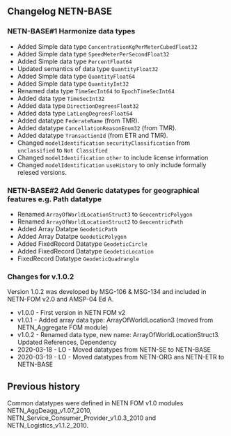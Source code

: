 ## Changelog NETN-BASE

### NETN-BASE#1 Harmonize data types
* Added Simple data type `ConcentrationKgPerMeterCubedFloat32`
* Added Simple data type `SpeedMeterPerSecondFloat32`
* Added Simple data type `PercentFloat64`
* Updated semantics of data type `QuantityFloat32`
* Added Simple data type `QuantityFloat64`
* Added Simple data type `QuantityInt32`
* Renamed data type `TimeSecInt64` to `EpochTimeSecInt64`
* Added data type `TimeSecInt32`
* Added data type `DirectionDegreesFloat32`
* Added data type `LatLongDegreesFloat64`
* Added datatype `FederateName` (from TMR).
* Added datatype `CancellationReasonEnum32` (from TMR).
* Added datatype `TransactionId` (from ETR and TMR).
* Changed `modelIdentification` `securityClassification` from `unclassified` to `Not Classified`
* Changed `modelIdentification` `other` to include license information
* Changed `modelIdentification` `useHistory` to only include formally relesed versions. 

### NETN-BASE#2 Add Generic datatypes for geographical features e.g. Path datatype
* Renamed `ArrayOfWorldLocationStruct3` to `GeocentricPolygon`
* Renamed `ArrayOfWorldLocationStruct2` to `GeocentricPath`
* Added Array Datatpe `GeodeticPath`
* Added Array Datatpe `GeodeticPolygon`
* Added FixedRecord Datatype `GeodeticCircle`
* Added FixedRecord Datatype `GeodeticLocation`
* FixedRecord Datatype `GeodeticQuadrangle`


### Changes for v.1.0.2
Version 1.0.2 was developed by MSG-106 & MSG-134 and included in NETN-FOM v2.0 and AMSP-04 Ed A.

* v1.0.0 - First version in NETN FOM v2
* v1.0.1 - Added array data type: ArrayOfWorldLocation3 (moved from NETN_Aggregate FOM module)
* v1.0.2 - Renamed data type, new name: ArrayOfWorldLocationStruct3. Updated References, Dependency
* 2020-03-18 - LO - Moved datatypes from NETN-SE to NETN-BASE
* 2020-03-19 - LO - Moved datatypes from NETN-ORG ans NETN-ETR to NETN-BASE

## Previous history
Common datatypes were defined in NETN FOM v1.0 modules NETN_AggDeagg_v1.07_2010, NETN_Service_Consumer_Provider_v1.0.3_2010 and NETN_Logistics_v1.1.2_2010.


